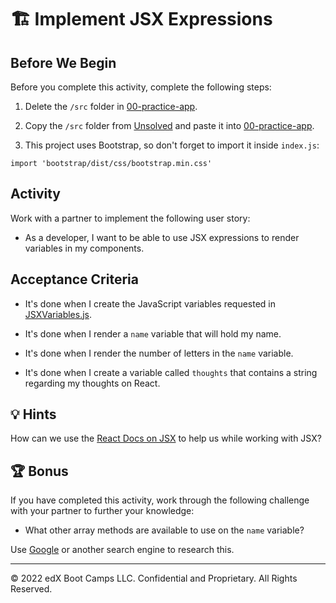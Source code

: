 # 🏗️ Implement JSX Expressions

## Before We Begin

Before you complete this activity, complete the following steps:

1. Delete the `/src` folder in [00-practice-app](../00-practice-app/).

2. Copy the `/src` folder from [Unsolved](./Unsolved/) and paste it into [00-practice-app](../00-practice-app/).

3. This project uses Bootstrap, so don't forget to import it inside `index.js`:

  `import 'bootstrap/dist/css/bootstrap.min.css'`

## Activity

Work with a partner to implement the following user story:

* As a developer, I want to be able to use JSX expressions to render variables in my components.

## Acceptance Criteria

* It's done when I create the JavaScript variables requested in [JSXVariables.js](../00-practice-app/src/components/JSXVariables.js).

* It's done when I render a `name` variable that will hold my name.

* It's done when I render the number of letters in the `name` variable.

* It's done when I create a variable called `thoughts` that contains a string regarding my thoughts on React.
## 💡 Hints

How can we use the [React Docs on JSX](https://reactjs.org/docs/introducing-jsx.html) to help us while working with JSX?

## 🏆 Bonus

If you have completed this activity, work through the following challenge with your partner to further your knowledge:

* What other array methods are available to use on the `name` variable?

Use [Google](https://www.google.com) or another search engine to research this.

---
© 2022 edX Boot Camps LLC. Confidential and Proprietary. All Rights Reserved.
